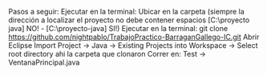 Pasos a seguir:
Ejecutar en la terminal:
Ubicar en la carpeta (siempre la dirección a localizar el proyecto no debe contener espacios [C:\proyecto java\] NO! - [C:\proyecto-java\] SI!)
Ejecutar en la terminal: git clone https://github.com/nightpablo/TrabajoPractico-BarraganGallego-IC.git
Abrir Eclipse
Import Project -> Java -> Existing Projects into Workspace -> Select root directory ahi la carpeta que clonaron
Correr en: Test -> VentanaPrincipal.java
